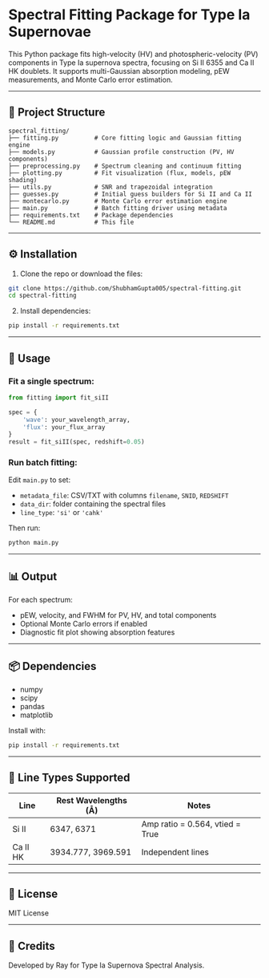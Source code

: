 # Spectral Fitting Package for Type Ia Supernovae

This Python package fits high-velocity (HV) and photospheric-velocity (PV) components in Type Ia supernova spectra, focusing on Si II 6355 and Ca II HK doublets. It supports multi-Gaussian absorption modeling, pEW measurements, and Monte Carlo error estimation.

---

## 📁 Project Structure

```
spectral_fitting/
├── fitting.py          # Core fitting logic and Gaussian fitting engine
├── models.py           # Gaussian profile construction (PV, HV components)
├── preprocessing.py    # Spectrum cleaning and continuum fitting
├── plotting.py         # Fit visualization (flux, models, pEW shading)
├── utils.py            # SNR and trapezoidal integration
├── guesses.py          # Initial guess builders for Si II and Ca II
├── montecarlo.py       # Monte Carlo error estimation engine
├── main.py             # Batch fitting driver using metadata
├── requirements.txt    # Package dependencies
└── README.md           # This file
```

---

## ⚙️ Installation

1. Clone the repo or download the files:

```bash
git clone https://github.com/ShubhamGupta005/spectral-fitting.git
cd spectral-fitting
```

2. Install dependencies:

```bash
pip install -r requirements.txt
```

---

## 🚀 Usage

### Fit a single spectrum:
```python
from fitting import fit_siII

spec = {
    'wave': your_wavelength_array,
    'flux': your_flux_array
}
result = fit_siII(spec, redshift=0.05)
```

### Run batch fitting:
Edit `main.py` to set:
- `metadata_file`: CSV/TXT with columns `filename`, `SNID`, `REDSHIFT`
- `data_dir`: folder containing the spectral files
- `line_type`: `'si'` or `'cahk'`

Then run:
```bash
python main.py
```

---

## 📊 Output

For each spectrum:
- pEW, velocity, and FWHM for PV, HV, and total components
- Optional Monte Carlo errors if enabled
- Diagnostic fit plot showing absorption features

---

## 📦 Dependencies

- numpy
- scipy
- pandas
- matplotlib

Install with:

```bash
pip install -r requirements.txt
```

---

## 🧪 Line Types Supported

| Line     | Rest Wavelengths (Å) | Notes                          |
|----------|----------------------|--------------------------------|
| Si II    | 6347, 6371           | Amp ratio = 0.564, vtied = True |
| Ca II HK | 3934.777, 3969.591   | Independent lines              |

---

## 📄 License

MIT License

---

## 🤝 Credits

Developed by Ray for Type Ia Supernova Spectral Analysis.
